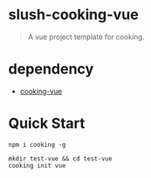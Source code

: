# slush-cooking-vue

> A vue project template for cooking.

# dependency
- [cooking-vue](https://github.com/cookingjs/cooking-vue/)

# Quick Start
```shell
npm i cooking -g

mkdir test-vue && cd test-vue
cooking init vue
```